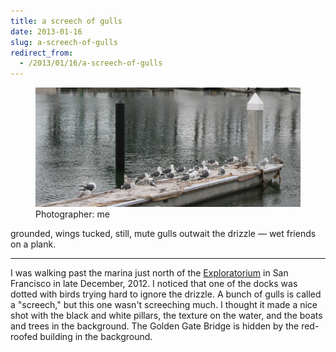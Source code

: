 ```yaml
---
title: a screech of gulls
date: 2013-01-16
slug: a-screech-of-gulls
redirect_from:
  - /2013/01/16/a-screech-of-gulls
---
```


<figure>
<img src="assets/a-screech-of-gulls.jpg" />
<figcaption>Photographer: me</figcaption>
</figure>

<p class="haiku">grounded, wings tucked, still,
mute gulls outwait the drizzle &mdash;
wet friends on a plank.</p>

<hr>

I was walking past the marina just north of the <a class="zem_slink" title="Exploratorium" href="http://maps.google.com/maps?ll=37.8027777778,-122.448333333&spn=0.01,0.01&q=37.8027777778,-122.448333333 (Exploratorium)&t=h" target="_blank" rel="geolocation">Exploratorium</a> in San Francisco in late December, 2012. I noticed that one of the docks was dotted with birds trying hard to ignore the drizzle. A bunch of gulls is called a "screech," but this one wasn't screeching much. I thought it made a nice shot with the black and white pillars, the texture on the water, and the boats and trees in the background. The Golden Gate Bridge is hidden by the red-roofed building in the background.